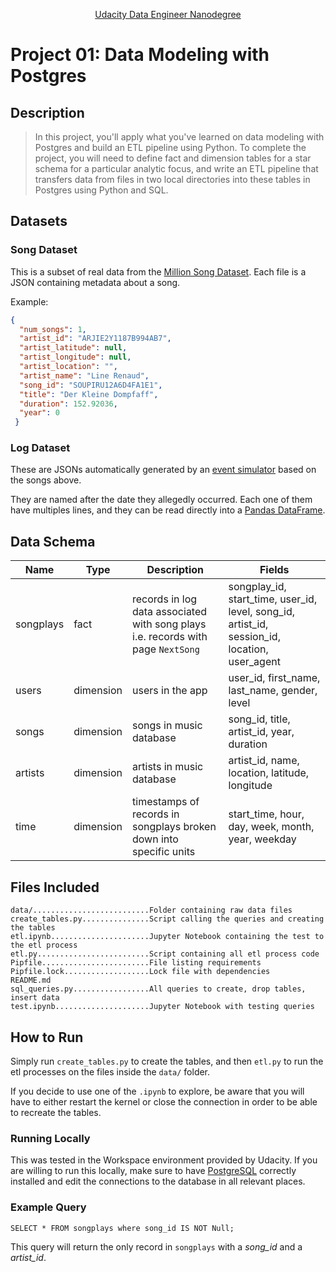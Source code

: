 <p align="center"><a href="https://www.udacity.com/course/data-engineer-nanodegree--nd027">Udacity Data Engineer Nanodegree</a></p>

# Project 01: Data Modeling with Postgres

## Description
> In this project, you'll apply what you've learned on data modeling with Postgres and build an ETL pipeline using Python. To complete the project, you will need to define fact and dimension tables for a star schema for a particular analytic focus, and write an ETL pipeline that transfers data from files in two local directories into these tables in Postgres using Python and SQL.

## Datasets

### Song Dataset
This is a subset of real data from the [Million Song Dataset](https://labrosa.ee.columbia.edu/millionsong/). Each file is a JSON containing metadata about a song.

Example:
```json
{ 
  "num_songs": 1, 
  "artist_id": "ARJIE2Y1187B994AB7", 
  "artist_latitude": null, 
  "artist_longitude": null, 
  "artist_location": "", 
  "artist_name": "Line Renaud", 
  "song_id": "SOUPIRU12A6D4FA1E1", 
  "title": "Der Kleine Dompfaff", 
  "duration": 152.92036, 
  "year": 0
 }
```

### Log Dataset
These are JSONs automatically generated by an [event simulator](https://github.com/Interana/eventsim) based on the songs above.

They are named after the date they allegedly occurred. Each one of them have multiples lines, and they can be read directly into a [Pandas DataFrame](https://pandas.pydata.org/pandas-docs/stable/reference/api/pandas.DataFrame.html).

## Data Schema
|Name|Type|Description|Fields|
|--|--|--|--|
|songplays|fact|records in log data associated with song plays i.e. records with page `NextSong`|songplay_id, start_time, user_id, level, song_id, artist_id, session_id, location, user_agent|
|users|dimension|users in the app|user_id, first_name, last_name, gender, level|
|songs|dimension|songs in music database|song_id, title, artist_id, year, duration|
|artists|dimension|artists in music database|artist_id, name, location, latitude, longitude|
|time|dimension|timestamps of records in songplays broken down into specific units|start_time, hour, day, week, month, year, weekday|

## Files Included
```
data/..........................Folder containing raw data files
create_tables.py...............Script calling the queries and creating the tables
etl.ipynb......................Jupyter Notebook containing the test to the etl process
etl.py.........................Script containing all etl process code
Pipfile........................File listing requirements
Pipfile.lock...................Lock file with dependencies
README.md
sql_queries.py.................All queries to create, drop tables, insert data
test.ipynb.....................Jupyter Notebook with testing queries
```

## How to Run
Simply run `create_tables.py` to create the tables, and then `etl.py` to run the etl processes on the files inside the `data/` folder.

If you decide to use one of the `.ipynb` to explore, be aware that you will have to either restart the kernel or close the connection in order to be able to recreate the tables.

### Running Locally
This was tested in the Workspace environment provided by Udacity. If you are willing to run this locally, make sure to have [PostgreSQL](https://www.postgresql.org/) correctly installed and edit the connections to the database in all relevant places.

### Example Query
```
SELECT * FROM songplays where song_id IS NOT Null;
```

This query will return the only record in `songplays` with a _song_id_ and a _artist_id_.
